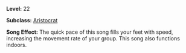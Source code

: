 <!-- TITLE: Song: Rhythm Of Speed -->
<!-- SUBTITLE:  -->

**Level:** 22

**Subclass:** [Aristocrat](aristrocrat)

**Song Effect:** The quick pace of this song fills your feet with speed, increasing the movement rate of your group.  This song also functions indoors.